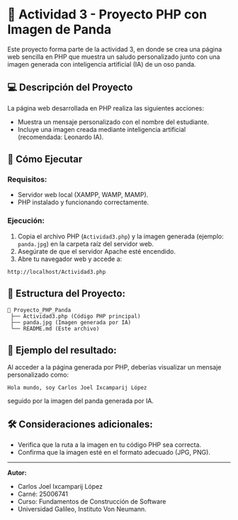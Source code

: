 # 📌 Actividad 3 - Proyecto PHP con Imagen de Panda

Este proyecto forma parte de la actividad 3, en donde se crea una página web sencilla en PHP que muestra un saludo personalizado junto con una imagen generada con inteligencia artificial (IA) de un oso panda.

## 💻 Descripción del Proyecto

La página web desarrollada en PHP realiza las siguientes acciones:

- Muestra un mensaje personalizado con el nombre del estudiante.
- Incluye una imagen creada mediante inteligencia artificial (recomendada: Leonardo IA).

## 🚀 Cómo Ejecutar

### Requisitos:

- Servidor web local (XAMPP, WAMP, MAMP).
- PHP instalado y funcionando correctamente.

### Ejecución:

1. Copia el archivo PHP (`Actividad3.php`) y la imagen generada (ejemplo: `panda.jpg`) en la carpeta raíz del servidor web.
2. Asegúrate de que el servidor Apache esté encendido.
3. Abre tu navegador web y accede a:

```url
http://localhost/Actividad3.php
```

## 📂 Estructura del Proyecto:

```
📁 Proyecto_PHP_Panda
 ├── Actividad3.php (Código PHP principal)
 ├── panda.jpg (Imagen generada por IA)
 └── README.md (Este archivo)
```

## 📸 Ejemplo del resultado:

Al acceder a la página generada por PHP, deberías visualizar un mensaje personalizado como:

```
Hola mundo, soy Carlos Joel Ixcamparij López
```

seguido por la imagen del panda generada por IA.

## 🛠️ Consideraciones adicionales:

- Verifica que la ruta a la imagen en tu código PHP sea correcta.
- Confirma que la imagen esté en el formato adecuado (JPG, PNG).

---

**Autor:**
- Carlos Joel Ixcamparij López  
- Carné: 25006741  
- Curso: Fundamentos de Construcción de Software  
- Universidad Galileo, Instituto Von Neumann.

